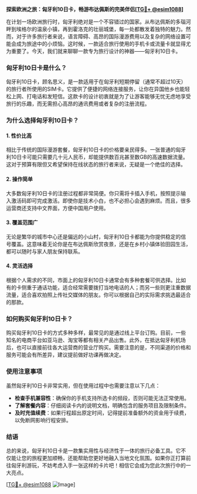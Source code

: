 **探索欧洲之旅：匈牙利10日卡，畅游布达佩斯的完美伴侣[[TG💪+ @esim1088](https://t.me/s/esim1088)]**

在计划一场欧洲旅行时，匈牙利绝对是一个不容错过的国家。从布达佩斯的多瑙河畔到埃格尔的温泉小镇，再到霍洛克的壮丽城堡，每一处都散发着独特的魅力。然而，对于许多旅行者来说，语言障碍、高昂的国际漫游费用以及复杂的网络设置可能会成为旅途中的小烦恼。这时候，一款适合旅行使用的手机卡或流量卡就显得尤为重要了。今天，我们就来聊聊一款专为旅行设计的神器——匈牙利10日卡。

### 匈牙利10日卡是什么？

匈牙利10日卡，顾名思义，是一款适用于在匈牙利短期停留（通常不超过10天）的旅行者所使用的SIM卡。它提供了便捷的网络连接服务，让你在异国他乡也能轻松上网、打电话和发短信。这款卡的设计初衷就是为了让游客能够无忧无虑地享受旅行的乐趣，而无需担心高昂的通讯费用或者复杂的注册流程。

### 为什么选择匈牙利10日卡？

#### 1. **性价比高**
相比于传统的国际漫游套餐，匈牙利10日卡的价格要亲民得多。一张普通的匈牙利10日卡可能只需要几十元人民币，却能提供数百兆甚至数GB的高速数据流量。这对于预算有限但又希望保持在线状态的旅行者来说，无疑是一个绝佳的选择。

#### 2. **操作简单**
大多数匈牙利10日卡的注册过程都非常简便。你只需将卡插入手机，按照提示输入激活码即可完成激活。即使你是技术小白，也不必担心会遇到麻烦。而且，很多运营商还支持中文界面，方便中国用户使用。

#### 3. **覆盖范围广**
无论是繁华的城市中心还是偏远的小山村，匈牙利10日卡都能为你提供稳定的信号覆盖。这意味着无论你是在布达佩斯欣赏夜景，还是在乡村小镇体验田园生活，都可以随时与家人朋友保持联系。

#### 4. **灵活选择**
根据个人需求的不同，市面上的匈牙利10日卡通常会有多种套餐可供选择。比如有的卡侧重于通话功能，适合经常需要拨打当地电话的人；而另一些则更注重数据流量，适合喜欢拍照上传社交媒体的朋友。你可以根据自己的实际需求挑选最适合的那款。

### 如何购买匈牙利10日卡？

购买匈牙利10日卡的方式多种多样，最常见的是通过线上平台订购。目前，一些知名的电商平台如亚马逊、淘宝等都有相关产品出售。此外，在抵达匈牙利机场后，也可以直接前往各大运营商的营业厅购买。需要注意的是，不同渠道的价格和服务可能会有所差异，建议提前做好功课再做决定。

### 使用注意事项

虽然匈牙利10日卡非常实用，但在使用过程中也需要注意以下几点：

- **检查手机兼容性**：确保你的手机支持所选卡的频段，否则可能无法正常使用。
- **了解套餐内容**：仔细阅读卡内的说明文档，明确包含的服务项目及限制条件。
- **及时充值续费**：如果行程超出原定时间，记得提前准备额外的资金用于续费，以免断网影响行程安排。

### 结语

总的来说，匈牙利10日卡是一款集实用性与经济性于一体的旅行必备工具。它不仅能让您的旅程更加顺畅，还能帮助您更好地融入当地文化氛围。如果你正打算前往匈牙利游玩，不妨考虑入手一张这样的卡片吧！相信它会成为您此次旅行中的一大亮点。

[[TG💪+ @esim1088](https://t.me/s/esim1088) ![Image](https://i.postimg.cc/4NQfJmqS/Snipaste-2025-05-13-00-14-12.png)]
